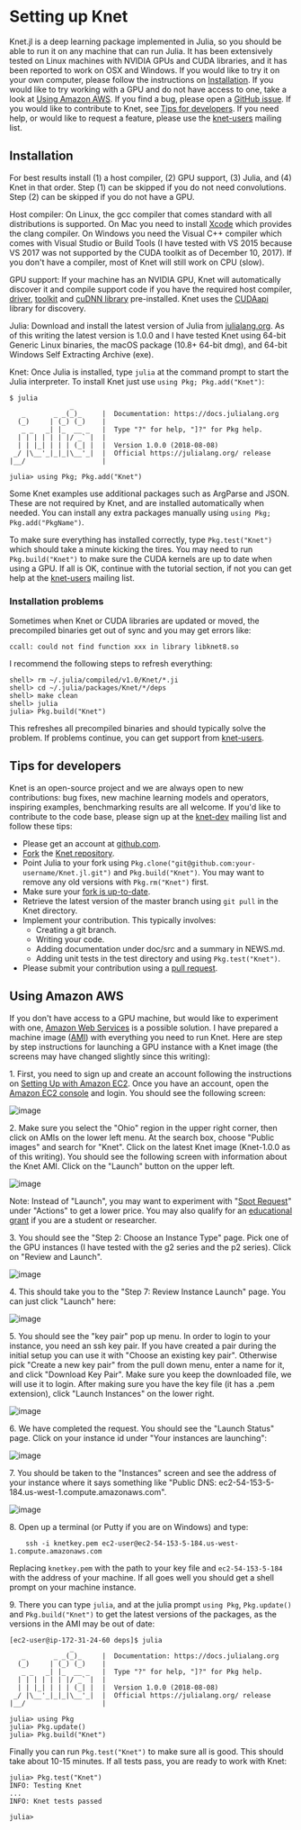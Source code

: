 # Setting up Knet

Knet.jl is a deep learning package implemented in Julia, so you should
be able to run it on any machine that can run Julia. It has been
extensively tested on Linux machines with NVIDIA GPUs and CUDA
libraries, and it has been reported to work on OSX and Windows.  If
you would like to try it on your own computer, please follow the
instructions on [Installation](@ref). If you would like to try working
with a GPU and do not have access to one, take a look at [Using Amazon
AWS](@ref). If you find a bug, please open a [GitHub
issue](https://github.com/denizyuret/Knet.jl/issues). If you would
like to contribute to Knet, see [Tips for developers](@ref). If you
need help, or would like to request a feature, please use the
[knet-users](https://groups.google.com/forum/#!forum/knet-users)
mailing list.

## Installation

For best results install (1) a host compiler, (2) GPU support, (3) Julia, and (4) Knet in that
order. Step (1) can be skipped if you do not need convolutions. Step (2) can be skipped if you
do not have a GPU.

Host compiler: On Linux, the gcc compiler that comes standard with all
distributions is supported.  On Mac you need to install
[Xcode](https://developer.apple.com/xcode/) which provides the clang
compiler.  On Windows you need the Visual C++ compiler which comes
with Visual Studio or Build Tools (I have tested with VS 2015 because
VS 2017 was not supported by the CUDA toolkit as of December 10,
2017).  If you don't have a compiler, most of Knet will still work on
CPU (slow).

GPU support: If your machine has an NVIDIA GPU, Knet will automatically discover it and
compile support code if you have the required host compiler,
[driver](http://www.nvidia.com/Download/index.aspx?lang=en-us),
[toolkit](https://developer.nvidia.com/cuda-downloads) and [cuDNN
library](https://developer.nvidia.com/cudnn) pre-installed. Knet uses the
[CUDAapi](https://github.com/JuliaGPU/CUDAapi.jl) library for discovery.

Julia: Download and install the latest version of Julia from
[julialang.org](http://julialang.org/downloads). As of this writing
the latest version is 1.0.0 and I have tested Knet using 64-bit
Generic Linux binaries, the macOS package (10.8+ 64-bit dmg), and
64-bit Windows Self Extracting Archive (exe). 

Knet: Once Julia is installed, type `julia` at the command prompt to
start the Julia interpreter. To install Knet just use
`using Pkg; Pkg.add("Knet")`:

    $ julia
                   _
       _       _ _(_)_     |  Documentation: https://docs.julialang.org
      (_)     | (_) (_)    |
       _ _   _| |_  __ _   |  Type "?" for help, "]?" for Pkg help.
      | | | | | | |/ _` |  |
      | | |_| | | | (_| |  |  Version 1.0.0 (2018-08-08)
     _/ |\__'_|_|_|\__'_|  |  Official https://julialang.org/ release
    |__/                   |
    
    julia> using Pkg; Pkg.add("Knet")

Some Knet examples use additional packages such as ArgParse and
JSON. These are not required by Knet, and are installed automatically
when needed. You can install any extra packages manually using
`using Pkg; Pkg.add("PkgName")`.

To make sure everything has installed correctly, type
`Pkg.test("Knet")` which should take a minute kicking the tires. You
may need to run `Pkg.build("Knet")` to make sure the CUDA kernels are
up to date when using a GPU.  If all is OK, continue with the tutorial
section, if not you can get help at the
[knet-users](https://groups.google.com/forum/#!forum/knet-users)
mailing list.

### Installation problems

Sometimes when Knet or CUDA libraries are updated or moved, the
precompiled binaries get out of sync and you may get errors like:

    ccall: could not find function xxx in library libknet8.so

I recommend the following steps to refresh everything:

    shell> rm ~/.julia/compiled/v1.0/Knet/*.ji
    shell> cd ~/.julia/packages/Knet/*/deps
    shell> make clean
    shell> julia
    julia> Pkg.build("Knet")

This refreshes all precompiled binaries and should typically solve the
problem. If problems continue, you can get support from
[knet-users](https://groups.google.com/forum/#!forum/knet-users).

## Tips for developers

Knet is an open-source project and we are always open to new
contributions: bug fixes, new machine learning models and operators,
inspiring examples, benchmarking results are all welcome. If you'd
like to contribute to the code base, please sign up at the
[knet-dev](https://groups.google.com/forum/#!forum/knet-dev) mailing
list and follow these tips:

-   Please get an account at [github.com](https://www.github.com).
-   [Fork](https://help.github.com/articles/fork-a-repo) the [Knet
    repository](https://github.com/denizyuret/Knet.jl).
-   Point Julia to your fork using
    `Pkg.clone("git@github.com:your-username/Knet.jl.git")` and
    `Pkg.build("Knet")`. You may want to remove any old versions with
    `Pkg.rm("Knet")` first.
-   Make sure your [fork is
    up-to-date](https://help.github.com/articles/syncing-a-fork).
-   Retrieve the latest version of the master branch using
    `git pull` in the Knet directory.
-   Implement your contribution.  This typically involves:
    - Creating a git branch.
    - Writing your code.
    - Adding documentation under doc/src and a summary in NEWS.md.
    - Adding unit tests in the test directory and using `Pkg.test("Knet")`.
-   Please submit your contribution using a [pull
    request](https://help.github.com/articles/using-pull-requests).

## Using Amazon AWS

If you don't have access to a GPU machine, but would like to
experiment with one, [Amazon Web Services](https://aws.amazon.com) is
a possible solution. I have prepared a machine image
([AMI](http://docs.aws.amazon.com/AWSEC2/latest/UserGuide/AMIs.html))
with everything you need to run Knet. Here are step by step
instructions for launching a GPU instance with a Knet image (the
screens may have changed slightly since this writing):

1\. First, you need to sign up and create an account following the
instructions on [Setting Up with Amazon
EC2](https://docs.aws.amazon.com/AWSEC2/latest/UserGuide/get-set-up-for-amazon-ec2.html).
Once you have an account, open the [Amazon EC2
console](https://console.aws.amazon.com/ec2) and login. You should see
the following screen:

![image](images/aws01.png)

2\. Make sure you select the "Ohio" region in the upper right
corner, then click on AMIs on the lower left menu. At the search box,
choose "Public images" and search for "Knet". Click on the latest Knet
image (Knet-1.0.0 as of this writing). You should see the following
screen with information about the Knet AMI. Click on the "Launch" button
on the upper left.

![image](images/aws02.png)

Note: Instead of "Launch", you may want to experiment with "[Spot
Request](https://aws.amazon.com/ec2/spot/pricing)" under "Actions" to
get a lower price. You may also qualify for an [educational
grant](https://aws.amazon.com/grants) if you are a student or
researcher.

3\. You should see the "Step 2: Choose an Instance Type" page. Pick
one of the GPU instances (I have tested with the g2 series and the p2
series). Click on "Review and Launch".

![image](images/aws03.png)

4\. This should take you to the "Step 7: Review Instance Launch" page.
You can just click "Launch" here:

![image](images/aws04.png)

5\. You should see the "key pair" pop up menu. In order to login to your
instance, you need an ssh key pair. If you have created a pair during
the initial setup you can use it with "Choose an existing key pair".
Otherwise pick "Create a new key pair" from the pull down menu, enter a
name for it, and click "Download Key Pair". Make sure you keep the
downloaded file, we will use it to login. After making sure you have the
key file (it has a .pem extension), click "Launch Instances" on the
lower right.

![image](images/aws05.png)

6\. We have completed the request. You should see the "Launch Status"
page. Click on your instance id under "Your instances are launching":

![image](images/aws06.png)

7\. You should be taken to the "Instances" screen and see the address of
your instance where it says something like "Public DNS:
ec2-54-153-5-184.us-west-1.compute.amazonaws.com".

![image](images/aws07.png)

8\.  Open up a terminal (or Putty if you are on Windows) and type:

        ssh -i knetkey.pem ec2-user@ec2-54-153-5-184.us-west-1.compute.amazonaws.com

Replacing `knetkey.pem` with the path to your key file and
`ec2-54-153-5-184` with the address of your machine. If all goes well
you should get a shell prompt on your machine instance.

9\. There you can type `julia`, and at the julia prompt `using Pkg`, `Pkg.update()` and
`Pkg.build("Knet")` to get the latest versions of the packages, as the versions in the AMI
may be out of date:

    [ec2-user@ip-172-31-24-60 deps]$ julia
                   _
       _       _ _(_)_     |  Documentation: https://docs.julialang.org
      (_)     | (_) (_)    |
       _ _   _| |_  __ _   |  Type "?" for help, "]?" for Pkg help.
      | | | | | | |/ _` |  |
      | | |_| | | | (_| |  |  Version 1.0.0 (2018-08-08)
     _/ |\__'_|_|_|\__'_|  |  Official https://julialang.org/ release
    |__/                   |
    
    julia> using Pkg
    julia> Pkg.update()
    julia> Pkg.build("Knet")

Finally you can run `Pkg.test("Knet")` to make sure all is good. This should take about
10-15 minutes. If all tests pass, you are ready to work with Knet:


    julia> Pkg.test("Knet")
    INFO: Testing Knet
    ...
    INFO: Knet tests passed

    julia> 
